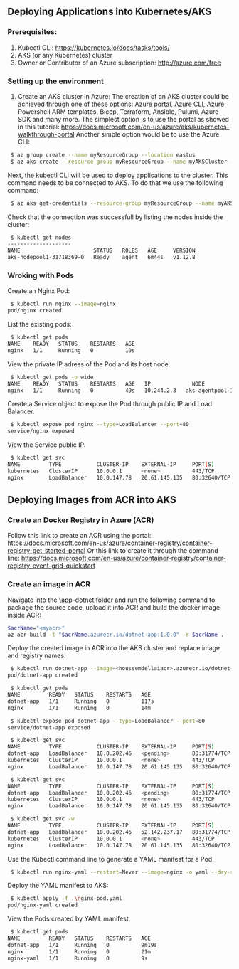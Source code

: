 ## Deploying Applications into Kubernetes/AKS

### Prerequisites:
1) Kubectl CLI: https://kubernetes.io/docs/tasks/tools/
2) AKS (or any Kubernetes) cluster
3) Owner or Contributor of an Azure subscription: http://azure.com/free

### Setting up the environment
1) Create an AKS cluster in Azure:
The creation of an AKS cluster could be achieved through one of these options: Azure portal, Azure CLI, Azure Powershell ARM templates, Bicep, Terraform, Ansible, Pulumi, Azure SDK and many more.
The simplest option is to use the portal as showed in this tutorial:
https://docs.microsoft.com/en-us/azure/aks/kubernetes-walkthrough-portal
Another simple option would be to use the Azure CLI:

```bash
 $ az group create --name myResourceGroup --location eastus
 $ az aks create --resource-group myResourceGroup --name myAKSCluster --node-count 3 --enable-addons monitoring --generate-ssh-keys
```

Next, the kubectl CLI will be used to deploy applications to the cluster. This command needs to be connected to AKS. To do that we use the following command:

```bash
 $ az aks get-credentials --resource-group myResourceGroup --name myAKSCluster
```

Check that the connection was successfull by listing the nodes inside the cluster:

```bash
 $ kubectl get nodes
--------------------
NAME                       STATUS   ROLES   AGE     VERSION
aks-nodepool1-31718369-0   Ready    agent   6m44s   v1.12.8
```

### Wroking with Pods
Create an Nginx Pod:
```bash
 $ kubectl run nginx --image=nginx  
pod/nginx created 
```
List the existing pods:
```bash 
 $ kubectl get pods  
NAME    READY   STATUS    RESTARTS   AGE  
nginx   1/1     Running   0          10s  
```

View the private IP adress of the Pod and its host node.
```bash 
 $ kubectl get pods -o wide  
NAME    READY   STATUS    RESTARTS   AGE   IP             NODE                                NOMINATED NODE   READINESS GATES  
nginx   1/1     Running   0          49s   10.244.2.3   aks-agentpool-18451317-vmss000001   <none>           <none>
```

Create a Service object to expose the Pod through public IP and Load Balancer.
```bash 
 $ kubectl expose pod nginx --type=LoadBalancer --port=80
service/nginx exposed
```
 
 View the Service public IP.
```bash 
 $ kubectl get svc
NAME         TYPE           CLUSTER-IP    EXTERNAL-IP     PORT(S)        AGE
kubernetes   ClusterIP      10.0.0.1      <none>          443/TCP        14m
nginx        LoadBalancer   10.0.147.78   20.61.145.135   80:32640/TCP   17s
```

## Deploying Images from ACR into AKS

### Create an Docker Registry in Azure (ACR)
Follow this link to create an ACR using the portal: https://docs.microsoft.com/en-us/azure/container-registry/container-registry-get-started-portal
Or this link to create it through the command line: https://docs.microsoft.com/en-us/azure/container-registry/container-registry-event-grid-quickstart
### Create an image in ACR
Navigate into the \app-dotnet folder and run the following command to package the source code, upload it into ACR and build the docker image inside ACR:
```bash 
$acrName="<myacr>"
az acr build -t "$acrName.azurecr.io/dotnet-app:1.0.0" -r $acrName .
```
 
Deploy the created image in ACR into the AKS cluster and replace image and registry names:
```bash 
 $ kubectl run dotnet-app --image=<houssemdellaiacr>.azurecr.io/dotnet-app:1.0.0
pod/dotnet-app created
```
 
```bash 
 $ kubectl get pods
NAME         READY   STATUS    RESTARTS   AGE
dotnet-app   1/1     Running   0          117s
nginx        1/1     Running   0          14m
```
 
```bash 
 $ kubectl expose pod dotnet-app --type=LoadBalancer --port=80
service/dotnet-app exposed
```
 
```bash 
 $ kubectl get svc
NAME         TYPE           CLUSTER-IP    EXTERNAL-IP     PORT(S)        AGE
dotnet-app   LoadBalancer   10.0.202.46   <pending>       80:31774/TCP   10s
kubernetes   ClusterIP      10.0.0.1      <none>          443/TCP        26m
nginx        LoadBalancer   10.0.147.78   20.61.145.135   80:32640/TCP   12m
```
 
```bash 
 $ kubectl get svc
NAME         TYPE           CLUSTER-IP    EXTERNAL-IP     PORT(S)        AGE
dotnet-app   LoadBalancer   10.0.202.46   <pending>       80:31774/TCP   24s
kubernetes   ClusterIP      10.0.0.1      <none>          443/TCP        26m
nginx        LoadBalancer   10.0.147.78   20.61.145.135   80:32640/TCP   12m
```
 
```bash 
 $ kubectl get svc -w
NAME         TYPE           CLUSTER-IP    EXTERNAL-IP     PORT(S)        AGE
dotnet-app   LoadBalancer   10.0.202.46   52.142.237.17   80:31774/TCP   30s
kubernetes   ClusterIP      10.0.0.1      <none>          443/TCP        26m
nginx        LoadBalancer   10.0.147.78   20.61.145.135   80:32640/TCP   12m
```
Use the Kubectl command line to generate a YAML manifest for a Pod.
```bash 
 $ kubectl run nginx-yaml --restart=Never --image=nginx -o yaml --dry-run=client > nginx-pod.yaml
```
Deploy the YAML manifest to AKS:
```bash 
 $ kubectl apply -f .\nginx-pod.yaml
pod/nginx-yaml created
```
View the Pods created by YAML manifest.
```bash 
 $ kubectl get pods
NAME         READY   STATUS    RESTARTS   AGE
dotnet-app   1/1     Running   0          9m19s
nginx        1/1     Running   0          21m
nginx-yaml   1/1     Running   0          9s
```